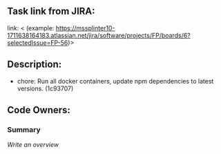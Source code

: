 ## Task link from JIRA:
link: < (example: https://mssplinter10-1711638164183.atlassian.net/jira/software/projects/FP/boards/6?selectedIssue=FP-56)>

## Description:
- chore: Run all docker containers, update npm dependencies to latest versions. (1c93707)


## Code Owners:


### Summary
_Write an overview_
